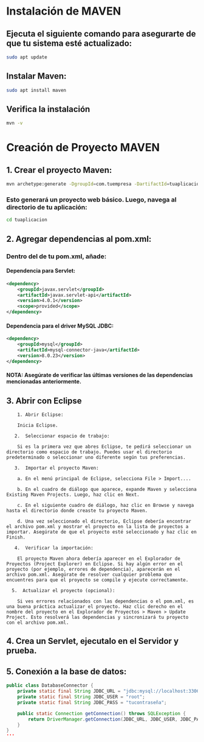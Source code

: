 # Instalación de MAVEN

## Ejecuta el siguiente comando para asegurarte de que tu sistema esté actualizado:

```bash
sudo apt update
```
## Instalar Maven:

```bash
sudo apt install maven
```

## Verifica la instalación

```bash
mvn -v
```
# Creación de Proyecto MAVEN
## 1. Crear el proyecto Maven:
```bash
mvn archetype:generate -DgroupId=com.tuempresa -DartifactId=tuaplicacion -DarchetypeArtifactId=maven-archetype-webapp -DinteractiveMode=false
```
### Esto generará un proyecto web básico. Luego, navega al directorio de tu aplicación:
```bash
cd tuaplicacion
```
## 2. Agregar dependencias al pom.xml:
### Dentro del <dependencies> de tu pom.xml, añade:
####  Dependencia para Servlet:
```xml
<dependency>
    <groupId>javax.servlet</groupId>
    <artifactId>javax.servlet-api</artifactId>
    <version>4.0.1</version>
    <scope>provided</scope>
</dependency>

```
####     Dependencia para el driver MySQL JDBC:
```xml
<dependency>
    <groupId>mysql</groupId>
    <artifactId>mysql-connector-java</artifactId>
    <version>8.0.23</version>
</dependency>
```

#### NOTA: Asegúrate de verificar las últimas versiones de las dependencias mencionadas anteriormente.
## 3. Abrir con Eclipse
```
    1. Abrir Eclipse:

    Inicia Eclipse.

   2.  Seleccionar espacio de trabajo:

    Si es la primera vez que abres Eclipse, te pedirá seleccionar un directorio como espacio de trabajo. Puedes usar el directorio predeterminado o seleccionar uno diferente según tus preferencias.

   3.  Importar el proyecto Maven:

    a. En el menú principal de Eclipse, selecciona File > Import....

    b. En el cuadro de diálogo que aparece, expande Maven y selecciona Existing Maven Projects. Luego, haz clic en Next.

    c. En el siguiente cuadro de diálogo, haz clic en Browse y navega hasta el directorio donde creaste tu proyecto Maven.

    d. Una vez seleccionado el directorio, Eclipse debería encontrar el archivo pom.xml y mostrar el proyecto en la lista de proyectos a importar. Asegúrate de que el proyecto esté seleccionado y haz clic en Finish.

   4.  Verificar la importación:

    El proyecto Maven ahora debería aparecer en el Explorador de Proyectos (Project Explorer) en Eclipse. Si hay algún error en el proyecto (por ejemplo, errores de dependencia), aparecerán en el archivo pom.xml. Asegúrate de resolver cualquier problema que encuentres para que el proyecto se compile y ejecute correctamente.

  5.  Actualizar el proyecto (opcional):

    Si ves errores relacionados con las dependencias o el pom.xml, es una buena práctica actualizar el proyecto. Haz clic derecho en el nombre del proyecto en el Explorador de Proyectos > Maven > Update Project. Esto resolverá las dependencias y sincronizará tu proyecto con el archivo pom.xml.
```
## 4. Crea un Servlet, ejecutalo en el Servidor y prueba.
## 5. Conexión a la base de datos:
```java
public class DatabaseConnector {
    private static final String JDBC_URL = "jdbc:mysql://localhost:3306/tubasededatos?useSSL=false&serverTimezone=UTC";
    private static final String JDBC_USER = "root";
    private static final String JDBC_PASS = "tucontraseña";

    public static Connection getConnection() throws SQLException {
        return DriverManager.getConnection(JDBC_URL, JDBC_USER, JDBC_PASS);
    }
}
'''
